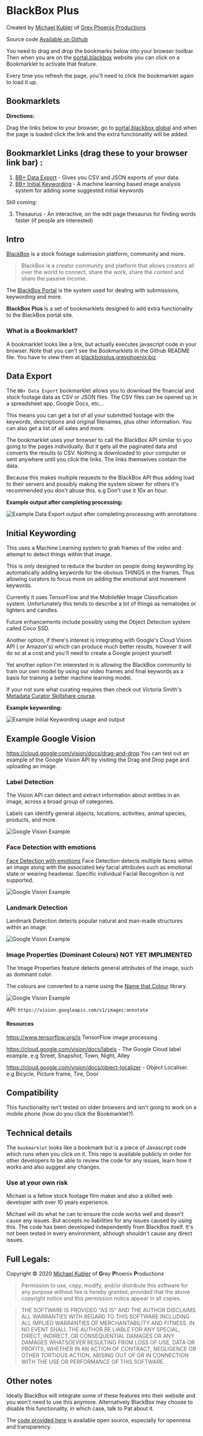 # BlackBox Plus

Created by [Michael Kubler](https://www.kublermdk.com/) of [Grey Phoenix Productions](https://www.greyphoenix.biz/)

Source code [Available on Github](https://github.com/kublermdk/BlackBox-Plus) 

You need to drag and drop the bookmarks below into your browser toolbar. Then when you are on the [portal.blackbox](https://portal.blackbox.global/footage/workspace) website you can click on a Bookmarklet to activate that feature.

Every time you refresh the page, you'll need to click the bookmarklet again to load it up.

## Bookmarklets

**Directions:**

Drag the links below to your browser, go to [portal.blackbox.global](https://portal.blackbox.global/) and when the page is loaded click the link and the extra functionality will be added.

## Bookmarklet Links (drag these to your browser link bar) :

1. <a class="bookmarklet" href="javascript:(function () {console.debug('Loading BlackBox Plus Exporter');let script = document.createElement('script');script.src = 'https://blackboxplus.greyphoenix.biz/dist/export.js';document.head.appendChild(script);})();">BB+ Data Export</a> - Gives you CSV and JSON exports of your data.
2. <a class="bookmarklet" href="javascript:(function () {console.debug('Loading BlackBox Plus Exporter');let script = document.createElement('script');script.src = 'https://blackboxplus.greyphoenix.biz/dist/initialKeywordingTensorflow.js';document.head.appendChild(script);})();">BB+ Initial Keywording</a> - A machine learning based image analysis system for adding some suggested initial keywords

Still coming:

3. Thesaurus - An interactive, on the edit page thesaurus for finding words faster (if people are interested)

## Intro

[BlackBox](https://blackbox.global/) is a stock footage submission platform, community and more.

> BlackBox is a creator community and platform that allows creators all over the world to connect, share the work, share the content and share the passive income..

The [BlackBox Portal](https://portal.blackbox.global/) is the system used for dealing with submissions, keywording and more.


**BlackBox Plus** is a set of bookmarklets designed to add extra functionality to the BlackBox portal site.


### What is a Bookmarklet?

A bookmarklet looks like a link, but actually executes javascript code in your browser. Note that you can't see the Bookmarklets in the Github README file. You have to view them at [blackboxplus.greyphoenix.biz](https://blackboxplus.greyphoenix.biz/)

## Data Export

The `BB+ Data Export` bookmarklet allows you to download the financial and stock footage data as CSV or JSON files. The CSV files can be opened up in a spreadsheet app, Google Docs, etc...

This means you can get a list of all your submitted footage with the keywords, descriptions and original filenames, plus other information. You can also get a list of all sales and more.

The bookmarklet uses your browser to call the BlackBox API similar to you going to the pages individually. But it gets all the paginated data and converts the results to CSV.
Nothing is downloaded to your computer or sent anywhere until you click the links. The links themselves contain the data.

Because this makes multiple requests to the BlackBox API thus adding load to their servers and possibly making the system slower for others it's recommended you don't abuse this. e.g Don't use it 10x an hour.

**Example output after completing processing:**

![Example Data Export output after completing processing with annotations](images/bbox_plus_example_data_export_with_annotations.png)


## Initial Keywording

This uses a Machine Learning system to grab frames of the video and attempt to detect things within that image.

This is only designed to reduce the burden on people doing keywording by automatically adding keywords for the obvious THINGS in the frames.
Thus allowing curators to focus more on adding the emotional and movement keywords.

Currently it uses TensorFlow and the MobileNet Image Classification system. Unfortunately this tends to describe a lot of things as nematodes or lighters and candles.

Future enhancements include possibly using the Object Detection system called Coco SSD.

Another option, if there's interest is integrating with Google's Cloud Vision API ( or Amazon's) which can produce much better results, however it will do so at a cost and you'll need to create a Google project yourself.

Yet another option I'm interested in is allowing the BlackBox community to train our own model by using our video frames and final keywords as a basis for training a better machine learning model.

If your not sure what curating requires then check out Victoria Smith's [Metadata Curator Skillshare course](https://skl.sh/2MZ1hsM). 

**Example keywording:**

![Example Initial Keywording usage and output](images/bbox_plus_example_process_current_video_frame_with_annotations.png)

## Example Google Vision 
https://cloud.google.com/vision/docs/drag-and-drop
You can test out an example of the Google Vision API by visiting the Drag and Drop page and uploading an image.


### Label Detection
The Vision API can detect and extract information about entities in an image, across a broad group of categories.

Labels can identify general objects, locations, activities, animal species, products, and more.

![Google Vision Example](images/google-vision-label.webp)


### Face Detection with emotions
[Face Detection with emotions](https://cloud.google.com/vision/docs/detecting-faces)
Face Detection detects multiple faces within an image along with the associated key facial attributes such as emotional state or wearing headwear. Specific individual Facial Recognition is not supported.

![Google Vision Example](images/google-vision-face.webp)


### Landmark Detection
Landmark Detection detects popular natural and man-made structures within an image.

![Google Vision Example](images/google-vision-landmark.webp)


### Image Properties (Dominant Colours) NOT YET IMPLIMENTED
The Image Properties feature detects general attributes of the image, such as dominant color.

The colours are converted to a name using the [Name that Colour](http://chir.ag/projects/name-that-color/) library.

![Google Vision Example](images/google-vision-properties.webp)


API: `https://vision.googleapis.com/v1/images:annotate`

#### Resources
https://www.tensorflow.org/js TensorFlow image processing

https://cloud.google.com/vision/docs/labels - The Google Cloud label example. e.g Street, Snapshot, Town, Night, Alley

https://cloud.google.com/vision/docs/object-localizer - Object Localiser. e.g Bicycle, Picture frame, Tire, Door


## Compatibility

This functionality isn't tested on older browsers and isn't going to work on a mobile phone (how do you click the Bookmarklet?).


## Technical details

The `bookmarklet` looks like a bookmark but is a piece of Javascript code which runs when you click on it.
This repo is available publicly in order for other developers to be able to review the code for any issues, learn how it works and also suggest any changes.



### Use at your own risk
Michael is a fellow stock footage film maker and also a skilled web developer with over 10 years experience.

Michael will do what he can to ensure the code works well and doesn't cause any issues. But accepts no liabilities for any issues caused by using this. The code has been developed independently from BlackBox itself.
It's not been tested in every environment, although shouldn't cause any direct issues.

## Full Legals:

Copyright © 2020 [Michael Kubler](https://www.kublermdk.com/) of **G**rey **P**hoenix **P**roductions

> Permission to use, copy, modify, and/or distribute this software for any purpose without fee is hereby granted, provided that the above copyright notice and this permission notice appear in all copies.

> THE SOFTWARE IS PROVIDED "AS IS" AND THE AUTHOR DISCLAIMS ALL WARRANTIES WITH REGARD TO THIS SOFTWARE INCLUDING ALL IMPLIED WARRANTIES OF MERCHANTABILITY AND FITNESS. IN NO EVENT SHALL THE AUTHOR BE LIABLE FOR ANY SPECIAL, DIRECT, INDIRECT, OR CONSEQUENTIAL DAMAGES OR ANY DAMAGES WHATSOEVER RESULTING FROM LOSS OF USE, DATA OR PROFITS, WHETHER IN AN ACTION OF CONTRACT, NEGLIGENCE OR OTHER TORTIOUS ACTION, ARISING OUT OF OR IN CONNECTION WITH THE USE OR PERFORMANCE OF THIS SOFTWARE.


## Other notes

Ideally BlackBox will integrate some of these features into their website and you won't need to use this anymore.
Alternatively BlackBox may choose to disable this functionality, in which case, talk to Pat about it.

The [code provided here](https://github.com/kublermdk/BlackBox-Plus) is available open source, especially for openness and transparency.

<link media="all" rel="stylesheet" href="index.css" />